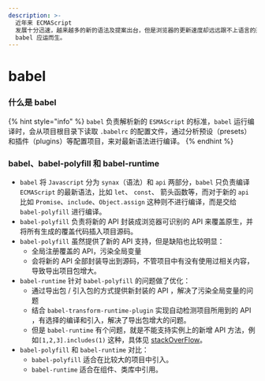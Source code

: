 ```yaml
---
description: >-
  近年来 ECMAScript
  发展十分迅速，越来越多的新的语法及提案出台，但是浏览器的更新速度却远远跟不上语言的迭代速度，这种情况下，就需要有一个工具能将新的语法、提案转换为浏览器能够识别的脚本语言，于是
  babel 应运而生。
---
```


# babel

### 什么是 babel

{% hint style="info" %}
`babel` 负责解析新的 `ESMAScript` 的标准，`babel` 运行编译时，会从项目根目录下读取 `.babelrc` 的配置文件，通过分析预设（presets）和插件（plugins）等配置项目，来对最新语法进行编译。
{% endhint %}

### babel、babel-polyfill 和 babel-runtime

* `babel` 将 `Javascript` 分为 `synax`（语法）和 `api` 两部分，`babel` 只负责编译 `ECMAScript` 的最新语法，比如 `let`、 `const`、 箭头函数等，而对于新的 `api` 比如 `Promise`、`include`、`Object.assign` 这种则不进行编译，而是交给 `babel-polyfill` 进行编译。
* `babel-polyfill` 负责将新的 API 封装成浏览器可识别的 API 来覆盖原生，并将所有生成的覆盖代码插入项目源码。
* `babel-polyfill` 虽然提供了新的 API 支持，但是缺陷也比较明显：
  * 全局注册覆盖的 API，污染全局变量
  * 会将新的 API 全部封装导出到源码，不管项目中有没有使用过相关内容，导致导出项目包增大。
* `babel-runtime` 针对 `babel-polyfill` 的问题做了优化：
  * 通过导出包 / 引入包的方式提供新封装的 API ，解决了污染全局变量的问题
  * 结合 `babel-transform-runtime-plugin` 实现自动检测项目所用到的 API ，有选择的编译和引入，解决了导出包增大的问题。
  * 但是 `babel-runtime` 有个问题，就是不能支持实例上的新增 API 方法，例如`[1,2,3].includes(1)` 这种，具体见 [stackOverFlow](https://stackoverflow.com/questions/31781756/is-there-any-practical-difference-between-using-babel-runtime-and-the-babel-poly)。
* `babel-polyfill` 和 `babel-runtime` 对比：
  * `babel-polyfill` 适合在比较大的项目中引入。
  * `babel-runtime` 适合在组件、类库中引用。



